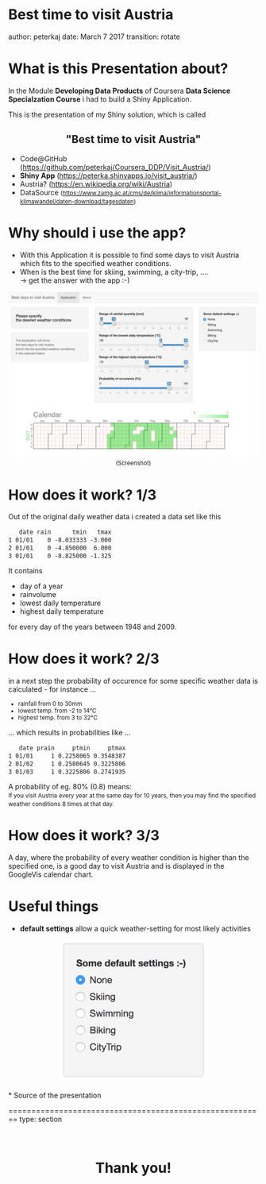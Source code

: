 Best time to visit Austria
========================================================
author: peterkaj
date: March 7 2017
transition: rotate


What is this Presentation about?
========================================================


In the Module **Developing Data Products** of Coursera **Data Science Specialzation Course** i had to build a Shiny Application.

This is the presentation of my Shiny solution, which is called <center><h2> **"Best time to visit Austria"** </h2></center>

- Code@GitHub  (<https://github.com/peterkaj/Coursera_DDP/Visit_Austria/>)
- <b>Shiny App</b>  (<https://peterka.shinyapps.io/visit_austria/>)
- Austria? (<https://en.wikipedia.org/wiki/Austria>)
- DataSource <small>(<https://www.zamg.ac.at/cms/de/klima/informationsportal-klimawandel/daten-download/tagesdaten>)</small>


Why should i use the app?
========================================================
* With this Application it is possible to find some days to visit Austria which fits to the specified weather conditions.
* When is the best time for skiing, swimming, a city-trip, .... <br>-> get the answer with the app :-)

<div align="center">
<img src="./Visit_Austria_app.png" width=600>
</div>
<center><small>(Screenshot)</small></center>

How does it work? 1/3
========================================================

Out of the original daily weather data i created a data set like this




```
   date rain      tmin   tmax
1 01/01    0 -8.033333 -3.000
2 01/01    0 -4.850000  6.000
3 01/01    0 -8.825000 -1.325
```
It contains
- day of a year
- rainvolume
- lowest daily temperature
- highest daily temperature

for every day of the years between 1948 and 2009.

How does it work? 2/3
========================================================
in a next step the probability of occurence for some specific weather data is calculated - for instance ...
<small>
* rainfall from 0 to 30mm
* lowest temp. from -2 to 14°C
* highest temp. from 3 to 32°C
</small>

... which results in probabilities like ...

```
   date prain     ptmin     ptmax
1 01/01     1 0.2258065 0.3548387
2 01/02     1 0.2580645 0.3225806
3 01/03     1 0.3225806 0.2741935
```

A probability of eg. 80% (0.8) means:<br>
<small>If you visit Austria every year at the same day for 10 years, then you may find the specified weather conditions 8 times at that day.</small>



How does it work? 3/3
========================================================
A day, where the probability of every weather condition is higher than the specified one, is a good day to visit Austria and is displayed in the GoogleVis calendar chart.
<!-- Calendar generated in R 3.3.2 by googleVis 0.6.2 package -->
<!-- Wed Mar  8 18:13:39 2017 -->


<!-- jsHeader -->
<script type="text/javascript">
 
// jsData 
function gvisDataCalendarID6a2c66afa53e () {
var data = new google.visualization.DataTable();
var datajson =
[
 [
new Date(2017,0,1,0,0,0),
0
],
[
new Date(2017,0,2,0,0,0),
0
],
[
new Date(2017,0,3,0,0,0),
0
],
[
new Date(2017,0,4,0,0,0),
0
],
[
new Date(2017,0,5,0,0,0),
0
],
[
new Date(2017,0,6,0,0,0),
0
],
[
new Date(2017,0,7,0,0,0),
0
],
[
new Date(2017,0,8,0,0,0),
0
],
[
new Date(2017,0,9,0,0,0),
0
],
[
new Date(2017,0,10,0,0,0),
0
],
[
new Date(2017,0,11,0,0,0),
0
],
[
new Date(2017,0,12,0,0,0),
0
],
[
new Date(2017,0,13,0,0,0),
0
],
[
new Date(2017,0,14,0,0,0),
0
],
[
new Date(2017,0,15,0,0,0),
0
],
[
new Date(2017,0,16,0,0,0),
0
],
[
new Date(2017,0,17,0,0,0),
0
],
[
new Date(2017,0,18,0,0,0),
0
],
[
new Date(2017,0,19,0,0,0),
0
],
[
new Date(2017,0,20,0,0,0),
0
],
[
new Date(2017,0,21,0,0,0),
0
],
[
new Date(2017,0,22,0,0,0),
0
],
[
new Date(2017,0,23,0,0,0),
0
],
[
new Date(2017,0,24,0,0,0),
0
],
[
new Date(2017,0,25,0,0,0),
0
],
[
new Date(2017,0,26,0,0,0),
0
],
[
new Date(2017,0,27,0,0,0),
0
],
[
new Date(2017,0,28,0,0,0),
0
],
[
new Date(2017,0,29,0,0,0),
0
],
[
new Date(2017,0,30,0,0,0),
0
],
[
new Date(2017,0,31,0,0,0),
0
],
[
new Date(2017,1,1,0,0,0),
0
],
[
new Date(2017,1,2,0,0,0),
0
],
[
new Date(2017,1,3,0,0,0),
0
],
[
new Date(2017,1,4,0,0,0),
0
],
[
new Date(2017,1,5,0,0,0),
0
],
[
new Date(2017,1,6,0,0,0),
0
],
[
new Date(2017,1,7,0,0,0),
0
],
[
new Date(2017,1,8,0,0,0),
0
],
[
new Date(2017,1,9,0,0,0),
0
],
[
new Date(2017,1,10,0,0,0),
0
],
[
new Date(2017,1,11,0,0,0),
0
],
[
new Date(2017,1,12,0,0,0),
0
],
[
new Date(2017,1,13,0,0,0),
0
],
[
new Date(2017,1,14,0,0,0),
0
],
[
new Date(2017,1,15,0,0,0),
0
],
[
new Date(2017,1,16,0,0,0),
0
],
[
new Date(2017,1,17,0,0,0),
0
],
[
new Date(2017,1,18,0,0,0),
0
],
[
new Date(2017,1,19,0,0,0),
0
],
[
new Date(2017,1,20,0,0,0),
0
],
[
new Date(2017,1,21,0,0,0),
0
],
[
new Date(2017,1,22,0,0,0),
0
],
[
new Date(2017,1,23,0,0,0),
0
],
[
new Date(2017,1,24,0,0,0),
0
],
[
new Date(2017,1,25,0,0,0),
0
],
[
new Date(2017,1,26,0,0,0),
0
],
[
new Date(2017,1,27,0,0,0),
0
],
[
new Date(2017,1,28,0,0,0),
0
],
[
new Date(2017,2,1,0,0,0),
0
],
[
new Date(2017,2,2,0,0,0),
0
],
[
new Date(2017,2,3,0,0,0),
0
],
[
new Date(2017,2,4,0,0,0),
1
],
[
new Date(2017,2,5,0,0,0),
0
],
[
new Date(2017,2,6,0,0,0),
0
],
[
new Date(2017,2,7,0,0,0),
1
],
[
new Date(2017,2,8,0,0,0),
0
],
[
new Date(2017,2,9,0,0,0),
1
],
[
new Date(2017,2,10,0,0,0),
1
],
[
new Date(2017,2,11,0,0,0),
1
],
[
new Date(2017,2,12,0,0,0),
1
],
[
new Date(2017,2,13,0,0,0),
1
],
[
new Date(2017,2,14,0,0,0),
1
],
[
new Date(2017,2,15,0,0,0),
1
],
[
new Date(2017,2,16,0,0,0),
1
],
[
new Date(2017,2,17,0,0,0),
1
],
[
new Date(2017,2,18,0,0,0),
1
],
[
new Date(2017,2,19,0,0,0),
1
],
[
new Date(2017,2,20,0,0,0),
1
],
[
new Date(2017,2,21,0,0,0),
1
],
[
new Date(2017,2,22,0,0,0),
1
],
[
new Date(2017,2,23,0,0,0),
1
],
[
new Date(2017,2,24,0,0,0),
1
],
[
new Date(2017,2,25,0,0,0),
1
],
[
new Date(2017,2,26,0,0,0),
1
],
[
new Date(2017,2,27,0,0,0),
1
],
[
new Date(2017,2,28,0,0,0),
1
],
[
new Date(2017,2,29,0,0,0),
1
],
[
new Date(2017,2,30,0,0,0),
1
],
[
new Date(2017,2,31,0,0,0),
1
],
[
new Date(2017,3,1,0,0,0),
1
],
[
new Date(2017,3,2,0,0,0),
1
],
[
new Date(2017,3,3,0,0,0),
1
],
[
new Date(2017,3,4,0,0,0),
1
],
[
new Date(2017,3,5,0,0,0),
1
],
[
new Date(2017,3,6,0,0,0),
1
],
[
new Date(2017,3,7,0,0,0),
1
],
[
new Date(2017,3,8,0,0,0),
1
],
[
new Date(2017,3,9,0,0,0),
1
],
[
new Date(2017,3,10,0,0,0),
1
],
[
new Date(2017,3,11,0,0,0),
1
],
[
new Date(2017,3,12,0,0,0),
1
],
[
new Date(2017,3,13,0,0,0),
1
],
[
new Date(2017,3,14,0,0,0),
1
],
[
new Date(2017,3,15,0,0,0),
1
],
[
new Date(2017,3,16,0,0,0),
1
],
[
new Date(2017,3,17,0,0,0),
1
],
[
new Date(2017,3,18,0,0,0),
1
],
[
new Date(2017,3,19,0,0,0),
1
],
[
new Date(2017,3,20,0,0,0),
1
],
[
new Date(2017,3,21,0,0,0),
1
],
[
new Date(2017,3,22,0,0,0),
1
],
[
new Date(2017,3,23,0,0,0),
1
],
[
new Date(2017,3,24,0,0,0),
1
],
[
new Date(2017,3,25,0,0,0),
1
],
[
new Date(2017,3,26,0,0,0),
1
],
[
new Date(2017,3,27,0,0,0),
1
],
[
new Date(2017,3,28,0,0,0),
1
],
[
new Date(2017,3,29,0,0,0),
1
],
[
new Date(2017,3,30,0,0,0),
1
],
[
new Date(2017,4,1,0,0,0),
1
],
[
new Date(2017,4,2,0,0,0),
1
],
[
new Date(2017,4,3,0,0,0),
1
],
[
new Date(2017,4,4,0,0,0),
1
],
[
new Date(2017,4,5,0,0,0),
1
],
[
new Date(2017,4,6,0,0,0),
1
],
[
new Date(2017,4,7,0,0,0),
1
],
[
new Date(2017,4,8,0,0,0),
1
],
[
new Date(2017,4,9,0,0,0),
1
],
[
new Date(2017,4,10,0,0,0),
1
],
[
new Date(2017,4,11,0,0,0),
1
],
[
new Date(2017,4,12,0,0,0),
1
],
[
new Date(2017,4,13,0,0,0),
1
],
[
new Date(2017,4,14,0,0,0),
1
],
[
new Date(2017,4,15,0,0,0),
1
],
[
new Date(2017,4,16,0,0,0),
1
],
[
new Date(2017,4,17,0,0,0),
1
],
[
new Date(2017,4,18,0,0,0),
1
],
[
new Date(2017,4,19,0,0,0),
1
],
[
new Date(2017,4,20,0,0,0),
1
],
[
new Date(2017,4,21,0,0,0),
1
],
[
new Date(2017,4,22,0,0,0),
1
],
[
new Date(2017,4,23,0,0,0),
1
],
[
new Date(2017,4,24,0,0,0),
1
],
[
new Date(2017,4,25,0,0,0),
1
],
[
new Date(2017,4,26,0,0,0),
1
],
[
new Date(2017,4,27,0,0,0),
1
],
[
new Date(2017,4,28,0,0,0),
1
],
[
new Date(2017,4,29,0,0,0),
1
],
[
new Date(2017,4,30,0,0,0),
1
],
[
new Date(2017,4,31,0,0,0),
1
],
[
new Date(2017,5,1,0,0,0),
1
],
[
new Date(2017,5,2,0,0,0),
1
],
[
new Date(2017,5,3,0,0,0),
1
],
[
new Date(2017,5,4,0,0,0),
1
],
[
new Date(2017,5,5,0,0,0),
1
],
[
new Date(2017,5,6,0,0,0),
1
],
[
new Date(2017,5,7,0,0,0),
1
],
[
new Date(2017,5,8,0,0,0),
1
],
[
new Date(2017,5,9,0,0,0),
1
],
[
new Date(2017,5,10,0,0,0),
1
],
[
new Date(2017,5,11,0,0,0),
1
],
[
new Date(2017,5,12,0,0,0),
1
],
[
new Date(2017,5,13,0,0,0),
1
],
[
new Date(2017,5,14,0,0,0),
1
],
[
new Date(2017,5,15,0,0,0),
1
],
[
new Date(2017,5,16,0,0,0),
1
],
[
new Date(2017,5,17,0,0,0),
1
],
[
new Date(2017,5,18,0,0,0),
1
],
[
new Date(2017,5,19,0,0,0),
1
],
[
new Date(2017,5,20,0,0,0),
1
],
[
new Date(2017,5,21,0,0,0),
1
],
[
new Date(2017,5,22,0,0,0),
1
],
[
new Date(2017,5,23,0,0,0),
1
],
[
new Date(2017,5,24,0,0,0),
1
],
[
new Date(2017,5,25,0,0,0),
1
],
[
new Date(2017,5,26,0,0,0),
1
],
[
new Date(2017,5,27,0,0,0),
1
],
[
new Date(2017,5,28,0,0,0),
1
],
[
new Date(2017,5,29,0,0,0),
1
],
[
new Date(2017,5,30,0,0,0),
1
],
[
new Date(2017,6,1,0,0,0),
1
],
[
new Date(2017,6,2,0,0,0),
1
],
[
new Date(2017,6,3,0,0,0),
1
],
[
new Date(2017,6,4,0,0,0),
1
],
[
new Date(2017,6,5,0,0,0),
1
],
[
new Date(2017,6,6,0,0,0),
1
],
[
new Date(2017,6,7,0,0,0),
1
],
[
new Date(2017,6,8,0,0,0),
1
],
[
new Date(2017,6,9,0,0,0),
1
],
[
new Date(2017,6,10,0,0,0),
1
],
[
new Date(2017,6,11,0,0,0),
1
],
[
new Date(2017,6,12,0,0,0),
1
],
[
new Date(2017,6,13,0,0,0),
1
],
[
new Date(2017,6,14,0,0,0),
1
],
[
new Date(2017,6,15,0,0,0),
1
],
[
new Date(2017,6,16,0,0,0),
1
],
[
new Date(2017,6,17,0,0,0),
1
],
[
new Date(2017,6,18,0,0,0),
1
],
[
new Date(2017,6,19,0,0,0),
1
],
[
new Date(2017,6,20,0,0,0),
1
],
[
new Date(2017,6,21,0,0,0),
1
],
[
new Date(2017,6,22,0,0,0),
1
],
[
new Date(2017,6,23,0,0,0),
1
],
[
new Date(2017,6,24,0,0,0),
1
],
[
new Date(2017,6,25,0,0,0),
1
],
[
new Date(2017,6,26,0,0,0),
1
],
[
new Date(2017,6,27,0,0,0),
1
],
[
new Date(2017,6,28,0,0,0),
1
],
[
new Date(2017,6,29,0,0,0),
1
],
[
new Date(2017,6,30,0,0,0),
1
],
[
new Date(2017,6,31,0,0,0),
1
],
[
new Date(2017,7,1,0,0,0),
1
],
[
new Date(2017,7,2,0,0,0),
1
],
[
new Date(2017,7,3,0,0,0),
1
],
[
new Date(2017,7,4,0,0,0),
1
],
[
new Date(2017,7,5,0,0,0),
1
],
[
new Date(2017,7,6,0,0,0),
1
],
[
new Date(2017,7,7,0,0,0),
1
],
[
new Date(2017,7,8,0,0,0),
1
],
[
new Date(2017,7,9,0,0,0),
1
],
[
new Date(2017,7,10,0,0,0),
1
],
[
new Date(2017,7,11,0,0,0),
1
],
[
new Date(2017,7,12,0,0,0),
1
],
[
new Date(2017,7,13,0,0,0),
1
],
[
new Date(2017,7,14,0,0,0),
1
],
[
new Date(2017,7,15,0,0,0),
1
],
[
new Date(2017,7,16,0,0,0),
1
],
[
new Date(2017,7,17,0,0,0),
1
],
[
new Date(2017,7,18,0,0,0),
1
],
[
new Date(2017,7,19,0,0,0),
1
],
[
new Date(2017,7,20,0,0,0),
1
],
[
new Date(2017,7,21,0,0,0),
1
],
[
new Date(2017,7,22,0,0,0),
1
],
[
new Date(2017,7,23,0,0,0),
1
],
[
new Date(2017,7,24,0,0,0),
1
],
[
new Date(2017,7,25,0,0,0),
1
],
[
new Date(2017,7,26,0,0,0),
1
],
[
new Date(2017,7,27,0,0,0),
1
],
[
new Date(2017,7,28,0,0,0),
1
],
[
new Date(2017,7,29,0,0,0),
1
],
[
new Date(2017,7,30,0,0,0),
1
],
[
new Date(2017,7,31,0,0,0),
1
],
[
new Date(2017,8,1,0,0,0),
1
],
[
new Date(2017,8,2,0,0,0),
1
],
[
new Date(2017,8,3,0,0,0),
1
],
[
new Date(2017,8,4,0,0,0),
1
],
[
new Date(2017,8,5,0,0,0),
1
],
[
new Date(2017,8,6,0,0,0),
1
],
[
new Date(2017,8,7,0,0,0),
1
],
[
new Date(2017,8,8,0,0,0),
1
],
[
new Date(2017,8,9,0,0,0),
1
],
[
new Date(2017,8,10,0,0,0),
1
],
[
new Date(2017,8,11,0,0,0),
1
],
[
new Date(2017,8,12,0,0,0),
1
],
[
new Date(2017,8,13,0,0,0),
1
],
[
new Date(2017,8,14,0,0,0),
1
],
[
new Date(2017,8,15,0,0,0),
1
],
[
new Date(2017,8,16,0,0,0),
1
],
[
new Date(2017,8,17,0,0,0),
1
],
[
new Date(2017,8,18,0,0,0),
1
],
[
new Date(2017,8,19,0,0,0),
1
],
[
new Date(2017,8,20,0,0,0),
1
],
[
new Date(2017,8,21,0,0,0),
1
],
[
new Date(2017,8,22,0,0,0),
1
],
[
new Date(2017,8,23,0,0,0),
1
],
[
new Date(2017,8,24,0,0,0),
1
],
[
new Date(2017,8,25,0,0,0),
1
],
[
new Date(2017,8,26,0,0,0),
1
],
[
new Date(2017,8,27,0,0,0),
1
],
[
new Date(2017,8,28,0,0,0),
1
],
[
new Date(2017,8,29,0,0,0),
1
],
[
new Date(2017,8,30,0,0,0),
1
],
[
new Date(2017,9,1,0,0,0),
1
],
[
new Date(2017,9,2,0,0,0),
1
],
[
new Date(2017,9,3,0,0,0),
1
],
[
new Date(2017,9,4,0,0,0),
1
],
[
new Date(2017,9,5,0,0,0),
1
],
[
new Date(2017,9,6,0,0,0),
1
],
[
new Date(2017,9,7,0,0,0),
1
],
[
new Date(2017,9,8,0,0,0),
1
],
[
new Date(2017,9,9,0,0,0),
1
],
[
new Date(2017,9,10,0,0,0),
1
],
[
new Date(2017,9,11,0,0,0),
1
],
[
new Date(2017,9,12,0,0,0),
1
],
[
new Date(2017,9,13,0,0,0),
1
],
[
new Date(2017,9,14,0,0,0),
1
],
[
new Date(2017,9,15,0,0,0),
1
],
[
new Date(2017,9,16,0,0,0),
1
],
[
new Date(2017,9,17,0,0,0),
1
],
[
new Date(2017,9,18,0,0,0),
1
],
[
new Date(2017,9,19,0,0,0),
1
],
[
new Date(2017,9,20,0,0,0),
1
],
[
new Date(2017,9,21,0,0,0),
1
],
[
new Date(2017,9,22,0,0,0),
1
],
[
new Date(2017,9,23,0,0,0),
1
],
[
new Date(2017,9,24,0,0,0),
1
],
[
new Date(2017,9,25,0,0,0),
1
],
[
new Date(2017,9,26,0,0,0),
1
],
[
new Date(2017,9,27,0,0,0),
1
],
[
new Date(2017,9,28,0,0,0),
1
],
[
new Date(2017,9,29,0,0,0),
1
],
[
new Date(2017,9,30,0,0,0),
1
],
[
new Date(2017,9,31,0,0,0),
1
],
[
new Date(2017,10,1,0,0,0),
1
],
[
new Date(2017,10,2,0,0,0),
1
],
[
new Date(2017,10,3,0,0,0),
1
],
[
new Date(2017,10,4,0,0,0),
1
],
[
new Date(2017,10,5,0,0,0),
1
],
[
new Date(2017,10,6,0,0,0),
1
],
[
new Date(2017,10,7,0,0,0),
1
],
[
new Date(2017,10,8,0,0,0),
1
],
[
new Date(2017,10,9,0,0,0),
1
],
[
new Date(2017,10,10,0,0,0),
1
],
[
new Date(2017,10,11,0,0,0),
1
],
[
new Date(2017,10,12,0,0,0),
1
],
[
new Date(2017,10,13,0,0,0),
1
],
[
new Date(2017,10,14,0,0,0),
1
],
[
new Date(2017,10,15,0,0,0),
1
],
[
new Date(2017,10,16,0,0,0),
1
],
[
new Date(2017,10,17,0,0,0),
1
],
[
new Date(2017,10,18,0,0,0),
0
],
[
new Date(2017,10,19,0,0,0),
1
],
[
new Date(2017,10,20,0,0,0),
1
],
[
new Date(2017,10,21,0,0,0),
1
],
[
new Date(2017,10,22,0,0,0),
1
],
[
new Date(2017,10,23,0,0,0),
0
],
[
new Date(2017,10,24,0,0,0),
0
],
[
new Date(2017,10,25,0,0,0),
0
],
[
new Date(2017,10,26,0,0,0),
1
],
[
new Date(2017,10,27,0,0,0),
1
],
[
new Date(2017,10,28,0,0,0),
0
],
[
new Date(2017,10,29,0,0,0),
1
],
[
new Date(2017,10,30,0,0,0),
0
],
[
new Date(2017,11,1,0,0,0),
0
],
[
new Date(2017,11,2,0,0,0),
0
],
[
new Date(2017,11,3,0,0,0),
0
],
[
new Date(2017,11,4,0,0,0),
0
],
[
new Date(2017,11,5,0,0,0),
0
],
[
new Date(2017,11,6,0,0,0),
0
],
[
new Date(2017,11,7,0,0,0),
0
],
[
new Date(2017,11,8,0,0,0),
0
],
[
new Date(2017,11,9,0,0,0),
0
],
[
new Date(2017,11,10,0,0,0),
0
],
[
new Date(2017,11,11,0,0,0),
0
],
[
new Date(2017,11,12,0,0,0),
0
],
[
new Date(2017,11,13,0,0,0),
0
],
[
new Date(2017,11,14,0,0,0),
0
],
[
new Date(2017,11,15,0,0,0),
0
],
[
new Date(2017,11,16,0,0,0),
0
],
[
new Date(2017,11,17,0,0,0),
0
],
[
new Date(2017,11,18,0,0,0),
0
],
[
new Date(2017,11,19,0,0,0),
0
],
[
new Date(2017,11,20,0,0,0),
0
],
[
new Date(2017,11,21,0,0,0),
0
],
[
new Date(2017,11,22,0,0,0),
0
],
[
new Date(2017,11,23,0,0,0),
0
],
[
new Date(2017,11,24,0,0,0),
0
],
[
new Date(2017,11,25,0,0,0),
0
],
[
new Date(2017,11,26,0,0,0),
0
],
[
new Date(2017,11,27,0,0,0),
0
],
[
new Date(2017,11,28,0,0,0),
0
],
[
new Date(2017,11,29,0,0,0),
0
],
[
new Date(2017,11,30,0,0,0),
0
],
[
new Date(2017,11,31,0,0,0),
0
] 
];
data.addColumn('datetime','date');
data.addColumn('number','ok');
data.addRows(datajson);
return(data);
}
 
// jsDrawChart
function drawChartCalendarID6a2c66afa53e() {
var data = gvisDataCalendarID6a2c66afa53e();
var options = {};
options["width"] = 1000;
options["height"] = 500;
options["title"] = "Calendar";
options["colorAxis"] = {minValue:0, maxValue:1, colors:['white', 'lightgreen']};
options["calendar"] = {yearLabel: { fontName: 'Times-Roman',
                                     fontSize: 24, color: 'lightgreen', bold: true},
                                     cellSize: 17,
                                     cellColor: { stroke: 'red', strokeOpacity: 0.2 },
                                     focusedCellColor: {stroke:'red'}};

    var chart = new google.visualization.Calendar(
    document.getElementById('CalendarID6a2c66afa53e')
    );
    chart.draw(data,options);
    

}
  
 
// jsDisplayChart
(function() {
var pkgs = window.__gvisPackages = window.__gvisPackages || [];
var callbacks = window.__gvisCallbacks = window.__gvisCallbacks || [];
var chartid = "calendar";
  
// Manually see if chartid is in pkgs (not all browsers support Array.indexOf)
var i, newPackage = true;
for (i = 0; newPackage && i < pkgs.length; i++) {
if (pkgs[i] === chartid)
newPackage = false;
}
if (newPackage)
  pkgs.push(chartid);
  
// Add the drawChart function to the global list of callbacks
callbacks.push(drawChartCalendarID6a2c66afa53e);
})();
function displayChartCalendarID6a2c66afa53e() {
  var pkgs = window.__gvisPackages = window.__gvisPackages || [];
  var callbacks = window.__gvisCallbacks = window.__gvisCallbacks || [];
  window.clearTimeout(window.__gvisLoad);
  // The timeout is set to 100 because otherwise the container div we are
  // targeting might not be part of the document yet
  window.__gvisLoad = setTimeout(function() {
  var pkgCount = pkgs.length;
  google.load("visualization", "1", { packages:pkgs, callback: function() {
  if (pkgCount != pkgs.length) {
  // Race condition where another setTimeout call snuck in after us; if
  // that call added a package, we must not shift its callback
  return;
}
while (callbacks.length > 0)
callbacks.shift()();
} });
}, 100);
}
 
// jsFooter
</script>
 
<!-- jsChart -->  
<script type="text/javascript" src="https://www.google.com/jsapi?callback=displayChartCalendarID6a2c66afa53e"></script>
 
<!-- divChart -->
  
<div id="CalendarID6a2c66afa53e" 
  style="width: 1000; height: 500;">
</div>

Useful things
========================================================
* **default settings** allow a quick weather-setting for most likely activities
<div align="center">
<img src="Visit_Austria_default.png" width=300>
</div>
<br>
* Source of the presentation
<https://github.com/peterkaj/Coursera_DDP/Visit_Austria_Presentation/>

========================================================
type: section
<br> <br> <br>
<center><h1>Thank you!</h1></center>

